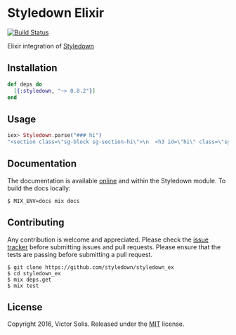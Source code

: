 # Styledown Elixir 

[![Build Status](https://semaphoreci.com/api/v1/victorsolis/styledown_ex/branches/master/badge.svg)](https://semaphoreci.com/victorsolis/styledown_ex)

Elixir integration of [Styledown](https://github.com/styledown/styledown)

## Installation

```elixir
def deps do
  [{:styledown, "~> 0.0.2"}]
end
```

## Usage

```elixir
iex> Styledown.parse("### hi")
"<section class=\"sg-block sg-section-hi\">\n  <h3 id=\"hi\" class=\"sg\">hi</h3>\n</section>"
```

## Documentation

The documentation is available [online](https://hexdocs.pm/styledown) and within the Styledown module. To build the
docs locally:

```shell
$ MIX_ENV=docs mix docs
```

## Contributing

Any contribution is welcome and appreciated. Please check the [issue
tracker](https://github.com/styledown/styledown_ex/issues) before submitting
issues and pull requests. Please ensure that the tests are passing before
submitting a pull request.

```shell
$ git clone https://github.com/styledown/styledown_ex
$ cd styledown_ex
$ mix deps.get
$ mix test
```

## License

Copyright 2016, Victor Solis. Released under the [MIT](https://github.com/styledown/styledown_ex/blob/master/LICENSE) license.

